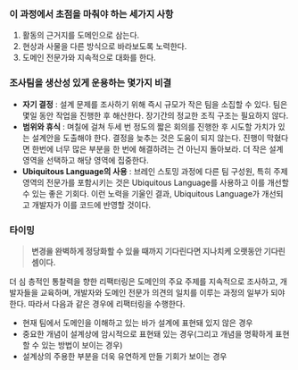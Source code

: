 ### 이 과정에서 초점을 마춰야 하는 세가지 사항
1. 활동의 근거지를 도메인으로 삼는다.
2. 현상과 사물을 다른 방식으로 바라보도록 노력한다.
3. 도메인 전문가와 지속적으로 대화를 한다.

### 조사팀을 생산성 있게 운용하는 몇가지 비결
- __자기 결정__ : 설계 문제를 조사하기 위해 즉시 규모가 작은 팀을 소집할 수 있다.
  팀은 몇일 동안 작업을 진행한 후 해산한다. 장기간의 정교한 조직 구조는 필요하지 않다.
- __범위와 휴식__ : 며칠에 걸쳐 두세 번 정도의 짧은 회의를 진행한 후 시도할 가치가 있는 설계안을 도출해야 한다.
  결정을 늦추는 것은 도움이 되지 않는다. 진행이 막혔다면 한번에 너무 많은 부분을 한 번에 해결하려는 건 아닌지 돌아보라.
  더 작은 설계 영역을 선택하고 해당 영역에 집중한다.
- __Ubiquitous Language의 사용__ : 브레인 스토밍 과정에 다른 팀 구성원, 특히 주제 영역의 전문가를 포함시키는 것은
  Ubiquitous Language를 사용하고 이를 개선할 수 있는 좋은 기회다. 이런 노력을 기울인 결과, Ubiquitous Language가 개선되고
  개발자가 이를 코드에 반영할 것이다.

### 타이밍
> __변경을 완벽하게 정당화할 수 있을 때까지 기다린다면 지나치케 오랫동안 기다린 셈이다.__

더 심 층적인 통찰력을 향한 리팩터링은 도메인의 주요 주제를 지속적으로 조사하고, 개발자들을 교육하며,
개발자와 도메인 전문가 의견의 일치를 이루는 과정의 일부가 되야 한다. 따라서 다음과 같은 경우에
리팩터링을 수행한다.
- 현재 팀에서 도메인을 이해하고 있는 바가 설계에 표현돼 있지 않은 경우
- 중요한 개념이 설계상에 암시적으로 표현돼 있는 경우(그리고 개념을 명확하게 표현할 수 있는 방법이 보이는 경우)
- 설계상의 주용한 부분을 더욱 유연하게 만들 기회가 보이는 경우
